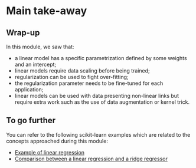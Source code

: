 # Main take-away

## Wrap-up

<!-- Quick wrap-up for the module -->

In this module, we saw that:

- a linear model has a specific parametrization defined by some weights and an
  intercept;
- linear models require data scaling before being trained;
- regularization can be used to fight over-fitting;
- the regularization parameter needs to be fine-tuned for each application;
- linear models can be used with data presenting non-linear links but require
  extra work such as the use of data augmentation or kernel trick.

## To go further

<!-- Some extra links of content to go further -->

You can refer to the following scikit-learn examples which are related to
the concepts approached during this module:

- [Example of linear regression](https://scikit-learn.org/stable/auto_examples/linear_model/plot_ols.html#sphx-glr-auto-examples-linear-model-plot-ols-py)
- [Comparison between a linear regression and a ridge regressor](https://scikit-learn.org/stable/auto_examples/linear_model/plot_ols_ridge_variance.html#sphx-glr-auto-examples-linear-model-plot-ols-ridge-variance-py)
